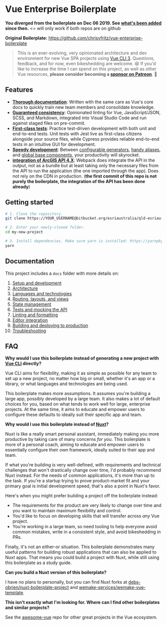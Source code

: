 # Vue Enterprise Boilerplate

**You diverged from the boilerplate on Dec 06 2019. See [what's been added](https://github.com/chrisvfritz/vue-enterprise-boilerplate/compare/dc07bf8cc91eabcb1420d785e0dea939c99e11ba...master) since then.** <= will only work if both repos are on github

**Original Boilerplate:** https://github.com/chrisvfritz/vue-enterprise-boilerplate

> This is an ever-evolving, very opinionated architecture and dev environment for new Vue SPA projects using [Vue CLI 3](https://github.com/vuejs/vue-cli). Questions, feedback, and for now, even bikeshedding are welcome. 😄 If you'd like to increase the time I can spend on this project, as well as other Vue resources, **please consider becoming a [sponsor on Patreon](https://www.patreon.com/chrisvuefritz)**. :pray:

## Features

- [**Thorough documentation**](#documentation): Written with the same care as Vue's core docs to quickly train new team members and consolidate knowledge.
- [**Guaranteed consistency**](docs/linting.md): Opinionated linting for Vue, JavaScript/JSON, SCSS, and Markdown, integrated into Visual Studio Code and run against staged files on pre-commit.
- [**First-class tests**](docs/tests.md): Practice test-driven development with both unit and end-to-end tests. Unit tests with Jest live as first-class citizens alongside your source files, while Cypress provides reliable end-to-end tests in an intuitive GUI for development.
- [**Speedy development**](docs/development.md): Between [configurable generators](docs/development.md#generators), [handy aliases](docs/development.md#aliases), and [global base components](docs/development.md#base-components), your productivity will skyrocket.
- [**integration of ArcGIS API 4.X**](https://developers.arcgis.com/javascript/latest/api-reference/index.html): Webpack does integrate the API in the output, not as a bundle but at least taking only the necessary files from the API to run the application (the one imported through the app). Does not rely on the CDN in production. (**the first commit of this repo is not purely the boilerplate, the integration of the API has been done already**)

## Getting started

```bash
# 1. Clone the repository.
git clone https://YOUR_USERNAME@bitbucket.org/esriaustralia/qld-esriau-vuejs-arcgis-api-boilerplate.git my-new-project

# 2. Enter your newly-cloned folder.
cd my-new-project

# 3. Install dependencies. Make sure yarn is installed: https://yarnpkg.com/lang/en/docs/install
yarn
```

## Documentation

This project includes a `docs` folder with more details on:

1.  [Setup and development](docs/development.md)
1.  [Architecture](docs/architecture.md)
1.  [Languages and technologies](docs/tech.md)
1.  [Routing, layouts, and views](docs/routing.md)
1.  [State management](docs/state.md)
1.  [Tests and mocking the API](docs/tests.md)
1.  [Linting and formatting](docs/linting.md)
1.  [Editor integration](docs/editors.md)
1.  [Building and deploying to production](docs/production.md)
1.  [Troubleshooting](docs/troubleshooting.md)

## FAQ

**Why would I use this boilerplate instead of generating a new project with [Vue CLI](https://github.com/vuejs/vue-cli) directly?**

Vue CLI aims for flexibility, making it as simple as possible for any team to set up a new project, no matter how big or small, whether it's an app or a library, or what languages and technologies are being used.

This boilerplate makes more assumptions. It assumes you're building a large app, possibly developed by a large team. It also makes a lot of default choices for you, based on what tends to work well for large, enterprise projects. At the same time, it aims to educate and empower users to configure these defaults to ideally suit their specific app and team.

**Why would I use this boilerplate instead of [Nuxt](https://nuxtjs.org/)?**

Nuxt is like a really smart personal assistant, immediately making you more productive by taking care of many concerns _for you_. This boilerplate is more of a personal coach, aiming to educate and empower users to essentially configure their _own_ framework, ideally suited to their app and team.

If what you're building is very well-defined, with requirements and technical challenges that won't drastically change over time, I'd probably recommend Nuxt instead. For the needs of common applications, it's more than up to the task. If you're a startup trying to prove product-market fit and your primary goal is initial development speed, that's also a point in Nuxt's favor.

Here's when you might prefer building a project off the boilerplate instead:

- The requirements for the product are very likely to change over time and you want to maintain maximum flexibility and control.
- You'd like to focus on developing skills that will transfer across _any_ Vue project.
- You're working in a large team, so need tooling to help everyone avoid common mistakes, write in a consistent style, and avoid bikeshedding in PRs.

Finally, it's not an either-or situation. This boilerplate demonstrates many useful patterns for building robust applications that can also be applied to Nuxt apps. That means you could build a project with Nuxt, while still using this boilerplate as a study guide.

**Can you build a Nuxt version of this boilerplate?**

I have no plans to personally, but you can find Nuxt forks at [debs-obrien/nuxt-boilerplate-project](https://github.com/debs-obrien/nuxt-boilerplate-project) and [wemake-services/wemake-vue-template](https://github.com/wemake-services/wemake-vue-template).

**This isn't exactly what I'm looking for. Where can I find other boilerplates and similar projects?**

See the [awesome-vue](https://github.com/vuejs/awesome-vue#scaffold) repo for other great projects in the Vue ecosystem.
